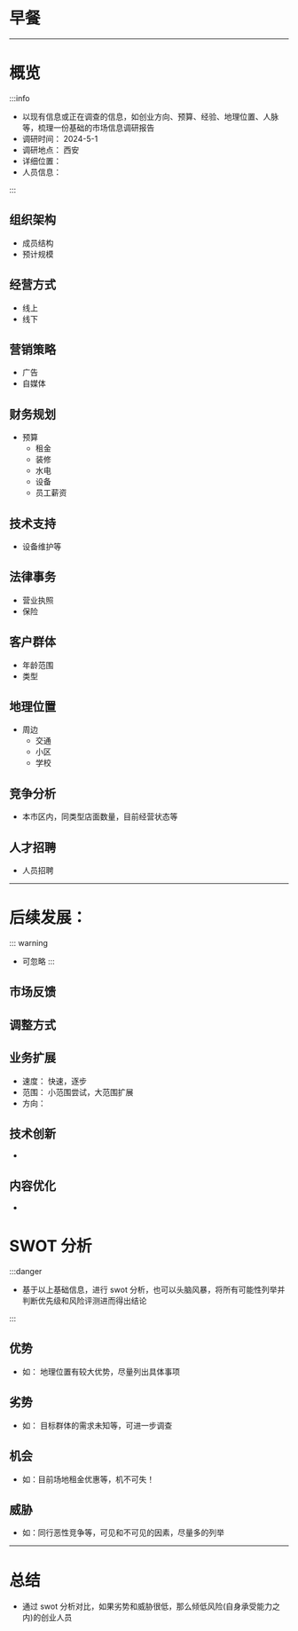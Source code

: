 # 早餐

---

# 概览

:::info

- 以现有信息或正在调查的信息，如创业方向、预算、经验、地理位置、人脉等，梳理一份基础的市场信息调研报告
- 调研时间： 2024-5-1
- 调研地点： 西安
- 详细位置：
- 人员信息：

:::

## 组织架构

- 成员结构
- 预计规模

## 经营方式

- 线上
- 线下

## 营销策略

- 广告
- 自媒体

## 财务规划

- 预算
  - 租金
  - 装修
  - 水电
  - 设备
  - 员工薪资

## 技术支持

- 设备维护等

## 法律事务

- 营业执照
- 保险

## 客户群体

- 年龄范围
- 类型

## 地理位置

- 周边
  - 交通
  - 小区
  - 学校

## 竞争分析

- 本市区内，同类型店面数量，目前经营状态等

## 人才招聘

- 人员招聘

---

# 后续发展：

::: warning

- 可忽略
  :::

## 市场反馈

## 调整方式

## 业务扩展

- 速度： 快速，逐步
- 范围： 小范围尝试，大范围扩展
- 方向：

## 技术创新

-

## 内容优化

-

# SWOT 分析

:::danger

- 基于以上基础信息，进行 swot 分析，也可以头脑风暴，将所有可能性列举并判断优先级和风险评测进而得出结论

:::

## 优势

- 如： 地理位置有较大优势，尽量列出具体事项

## 劣势

- 如： 目标群体的需求未知等，可进一步调查

## 机会

- 如：目前场地租金优惠等，机不可失！

## 威胁

- 如：同行恶性竞争等，可见和不可见的因素，尽量多的列举

---

# 总结

- 通过 swot 分析对比，如果劣势和威胁很低，那么倾低风险(自身承受能力之内)的创业人员
